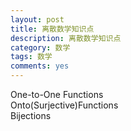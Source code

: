```yaml
---
layout: post
title: 离散数学知识点
description: 离散数学知识点
category: 数学
tags: 数学
comments: yes
---
```


One-to-One Functions  
Onto(Surjective)Functions  
Bijections  
